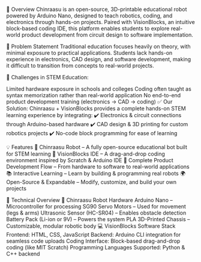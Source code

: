 📌 Overview
Chinraasu is an open-source, 3D-printable educational robot powered by Arduino Nano, designed to teach robotics, coding, and electronics through hands-on projects. Paired with VisionBlocks, an intuitive block-based coding IDE, this platform enables students to explore real-world product development from circuit design to software implementation.

🎯 Problem Statement
Traditional education focuses heavily on theory, with minimal exposure to practical applications. Students lack hands-on experience in electronics, CAD design, and software development, making it difficult to transition from concepts to real-world projects.

🔴 Challenges in STEM Education:

Limited hardware exposure in schools and colleges
Coding often taught as syntax memorization rather than real-world application
No end-to-end product development training (electronics → CAD → coding)
✅ Our Solution:
Chinraasu + VisionBlocks provides a complete hands-on STEM learning experience by integrating:
✔️ Electronics & circuit connections through Arduino-based hardware
✔️ CAD design & 3D printing for custom robotics projects
✔️ No-code block programming for ease of learning

💡 Features
🚀 Chinraasu Robot – A fully open-source educational bot built for STEM learning
🎨 VisionBlocks IDE – A drag-and-drop coding environment inspired by Scratch & Arduino IDE
🔗 Complete Product Development Flow – From hardware to software to real-world applications
📚 Interactive Learning – Learn by building & programming real robots
🌍 Open-Source & Expandable – Modify, customize, and build your own projects

🔧 Technical Overview
📌 Chinraasu Robot Hardware
Arduino Nano – Microcontroller for processing
SG90 Servo Motors – Used for movement (legs & arms)
Ultrasonic Sensor (HC-SR04) – Enables obstacle detection
Battery Pack (Li-ion or 9V) – Powers the system
PLA 3D-Printed Chassis – Customizable, modular robotic body
💻 VisionBlocks Software Stack
Frontend: HTML, CSS, JavaScript
Backend: Arduino CLI integration for seamless code uploads
Coding Interface: Block-based drag-and-drop coding (like MIT Scratch)
Programming Languages Supported: Python & C++ backend

